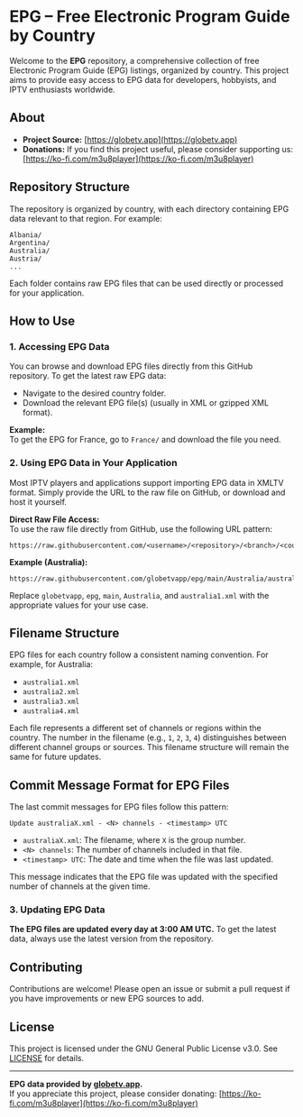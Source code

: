 
# EPG – Free Electronic Program Guide by Country

Welcome to the **EPG** repository, a comprehensive collection of free Electronic Program Guide (EPG) listings, organized by country. This project aims to provide easy access to EPG data for developers, hobbyists, and IPTV enthusiasts worldwide.

## About

- **Project Source:** [https://globetv.app](https://globetv.app)
- **Donations:** If you find this project useful, please consider supporting us: [https://ko-fi.com/m3u8player](https://ko-fi.com/m3u8player)

## Repository Structure

The repository is organized by country, with each directory containing EPG data relevant to that region. For example:

```
Albania/
Argentina/
Australia/
Austria/
...
```

Each folder contains raw EPG files that can be used directly or processed for your application.

## How to Use

### 1. Accessing EPG Data

You can browse and download EPG files directly from this GitHub repository. To get the latest raw EPG data:

- Navigate to the desired country folder.
- Download the relevant EPG file(s) (usually in XML or gzipped XML format).


**Example:**  
To get the EPG for France, go to `France/` and download the file you need.

### 2. Using EPG Data in Your Application

Most IPTV players and applications support importing EPG data in XMLTV format. Simply provide the URL to the raw file on GitHub, or download and host it yourself.


**Direct Raw File Access:**  
To use the raw file directly from GitHub, use the following URL pattern:

```
https://raw.githubusercontent.com/<username>/<repository>/<branch>/<country>/<filename>
```

**Example (Australia):**
```
https://raw.githubusercontent.com/globetvapp/epg/main/Australia/australia1.xml
```

Replace `globetvapp`, `epg`, `main`, `Australia`, and `australia1.xml` with the appropriate values for your use case.
## Filename Structure

EPG files for each country follow a consistent naming convention. For example, for Australia:

- `australia1.xml`
- `australia2.xml`
- `australia3.xml`
- `australia4.xml`

Each file represents a different set of channels or regions within the country. The number in the filename (e.g., `1`, `2`, `3`, `4`) distinguishes between different channel groups or sources. This filename structure will remain the same for future updates.

## Commit Message Format for EPG Files

The last commit messages for EPG files follow this pattern:

```
Update australiaX.xml - <N> channels - <timestamp> UTC
```

- `australiaX.xml`: The filename, where `X` is the group number.
- `<N> channels`: The number of channels included in that file.
- `<timestamp> UTC`: The date and time when the file was last updated.

This message indicates that the EPG file was updated with the specified number of channels at the given time.

### 3. Updating EPG Data

**The EPG files are updated every day at 3:00 AM UTC.** To get the latest data, always use the latest version from the repository.

## Contributing

Contributions are welcome! Please open an issue or submit a pull request if you have improvements or new EPG sources to add.

## License

This project is licensed under the GNU General Public License v3.0. See [LICENSE](LICENSE) for details.

---

**EPG data provided by [globetv.app](https://globetv.app).**  
If you appreciate this project, please consider donating: [https://ko-fi.com/m3u8player](https://ko-fi.com/m3u8player)
